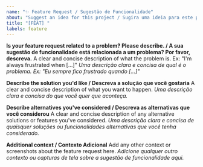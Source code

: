 ```yaml
---
name: "✨ Feature Request / Sugestão de Funcionalidade"
about: "Suggest an idea for this project / Sugira uma ideia para este projeto"
title: "[FEAT] "
labels: feature
---
```


**Is your feature request related to a problem? Please describe. / A sua sugestão de funcionalidade está relacionada a um problema? Por favor, descreva.**
A clear and concise description of what the problem is. Ex: "I'm always frustrated when [...]"
*Uma descrição clara e concisa de qual é o problema. Ex: "Eu sempre fico frustrado quando [...]"*

**Describe the solution you'd like / Descreva a solução que você gostaria**
A clear and concise description of what you want to happen.
*Uma descrição clara e concisa do que você quer que aconteça.*

**Describe alternatives you've considered / Descreva as alternativas que você considerou**
A clear and concise description of any alternative solutions or features you've considered.
*Uma descrição clara e concisa de quaisquer soluções ou funcionalidades alternativas que você tenha considerado.*

**Additional context / Contexto Adicional**
Add any other context or screenshots about the feature request here.
*Adicione qualquer outro contexto ou capturas de tela sobre a sugestão de funcionalidade aqui.*
